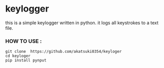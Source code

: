 # keylogger

this is a simple keylogger written in python. it logs all keystrokes to a text file.

### HOW TO USE :

``` 
git clone  https://github.com/akatsuki0354/keyloger
cd keyloger
pip install pynput
``` 